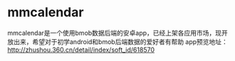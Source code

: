 # mmcalendar
mmcalendar是一个使用bmob数据后端的安卓app，已经上架各应用市场，现开放出来，希望对于初学android和bmob后端数据的爱好者有帮助
app预览地址：http://zhushou.360.cn/detail/index/soft_id/618570
